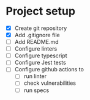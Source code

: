 
# Project setup
- [x] Create git repository
- [x] Add .gitignore file
- [ ] Add README.md
- [ ] Configure linters
- [ ] Configure typescript
- [ ] Configure Jest tests
- [ ] Configure github actions to
  - [ ] run linter
  - [ ] check vulnerabilities
  - [ ] run specs
